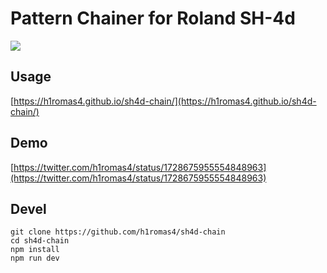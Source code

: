 # Pattern Chainer for Roland SH-4d

![](https://github.com/h1romas4/sh4d-chain/workflows/Build/badge.svg)

## Usage

[https://h1romas4.github.io/sh4d-chain/](https://h1romas4.github.io/sh4d-chain/)

## Demo

[https://twitter.com/h1romas4/status/1728675955554848963](https://twitter.com/h1romas4/status/1728675955554848963)

## Devel

```
git clone https://github.com/h1romas4/sh4d-chain
cd sh4d-chain
npm install
npm run dev
```
